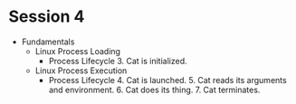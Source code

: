 # Session 4   

* Fundamentals
    * Linux Process Loading
        * Process Lifecycle
            3. Cat is initialized.
    * Linux Process Execution
        * Process Lifecycle
            4. Cat is launched.
            5. Cat reads its arguments and environment.
            6. Cat does its thing.
            7. Cat terminates.